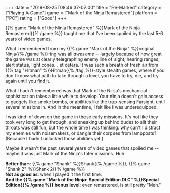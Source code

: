 +++
date = "2019-08-25T08:46:37-07:00"
title = "Re-Marked"
category = ["Playing A Game"]
game = ["Mark of the Ninja Remastered"]
platform = ["PC"]
rating = ["Good"]
+++

{{% game "Mark of the Ninja Remastered" %}}Mark of the Ninja Remastered{{% /game %}} taught me that I've been spoiled by the last 5-6 years of video games.

What I remembered from my {{% game "Mark of the Ninja" %}}original Ninja{{% /game %}}-ing was all <i>awesome</i> -- largely because of how great the game was at clearly telegraphing enemy line of sight, hearing ranges, alert status, light cones... et cetera.  It was such a breath of fresh air from {{% tag "Hitman" %}}Hitman{{% /tag %}}-style stealth games, where if you don't know what path to take through a level, you have to try, die, and try again until you find it.

What I hadn't remembered was that Mark of the Ninja's mechanical sophistication takes a little while to develop.  Your ninja doesn't gain access to gadgets like smoke bombs, or abilities like the trap-sensing Farsight, until several missions in.  And in the meantime, I felt like I was underequipped.

I was kind-of down on the game in those early missions.  It's not like they took very long to get through, and sneaking up behind dudes to slit their throats was still fun, but the whole time I was thinking: why can't I distract my enemies with noisemakers, or dangle their corpses from lampposts?  (Because I hadn't unlocked those abilities yet.)

Maybe it wasn't the past several years of video games that spoiled me -- maybe it was just Mark of the Ninja's later missions.  Huh.

<b>Better than</b>: {{% game "Shank" %}}Shank{{% /game %}}, {{% game "Shank 2" %}}Shank 2{{% /game %}}  
<b>Not as good as</b>: when I played it the first time.  
<b>And the {{% game "Mark of the Ninja: Special Edition DLC" %}}Special Edition{{% /game %}} bonus level</b>: even remastered, is still pretty "Meh."
